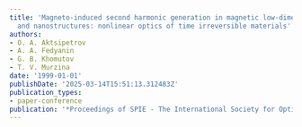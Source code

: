 ```yaml
---
title: 'Magneto-induced second harmonic generation in magnetic low-dimensional systems
  and nanostructures: nonlinear optics of time irreversible materials'
authors:
- O. A. Aktsipetrov
- A. A. Fedyanin
- G. B. Khomutov
- T. V. Murzina
date: '1999-01-01'
publishDate: '2025-03-14T15:51:13.312483Z'
publication_types:
- paper-conference
publication: '*Proceedings of SPIE - The International Society for Optical Engineering*'
---
```

